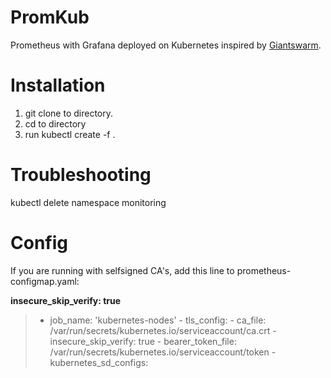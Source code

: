 # PromKub
Prometheus with Grafana deployed on Kubernetes inspired by [Giantswarm](https://github.com/giantswarm/kubernetes-prometheus).

# Installation

1. git clone to directory.
2. cd to directory 
3. run kubectl create -f .

# Troubleshooting
kubectl delete namespace monitoring

# Config 

If you are running with selfsigned CA's, add this line to prometheus-configmap.yaml:

**insecure_skip_verify: true** 

>   - job_name: 'kubernetes-nodes'
    -    tls_config:
    -      ca_file: /var/run/secrets/kubernetes.io/serviceaccount/ca.crt
    -      insecure_skip_verify: true
    -    bearer_token_file: /var/run/secrets/kubernetes.io/serviceaccount/token
    -    kubernetes_sd_configs:
>
